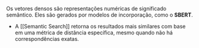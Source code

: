 Os vetores densos são representações numéricas de significado semântico. Eles são gerados por modelos de incorporação, como o **SBERT**.

- A [[Semantic Search]] retorna os resultados mais similares com base em uma métrica de distância específica, mesmo quando não há correspondências exatas.
